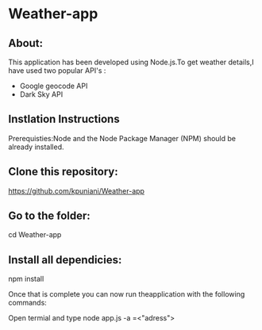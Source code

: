# Weather-app

## About:
This application has been developed using Node.js.To get weather details,I have used two popular API's :

* Google geocode API
* Dark Sky API

## Instlation Instructions
   Prerequisties:Node and the Node Package Manager (NPM) should be already installed.

## Clone this repository:
 https://github.com/kpuniani/Weather-app

## Go to the folder:
cd Weather-app

## Install all dependicies:
npm install

Once that is complete you can now run theapplication with the following commands:

Open termial and type node app.js -a =<"adress">

